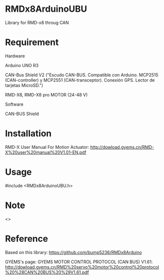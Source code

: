 # RMDx8ArduinoUBU
Library for RMD-x8 throug CAN

# Requirement
Hardware

Arduino UNO R3

CAN-Bus Shield V2 ("Escudo CAN-BUS. Compatible con Arduino. MCP2515 (CAN-controller) y MCP2551 (CAN-transceptor). Conexión GPS. Lector de tarjetas MicroSD.")

RMD-X8, RMD-X8 pro MOTOR (24-48 V)

Software

CAN-BUS Shield

# Installation
RMD-X User Manual For Motion Actuator: http://dowload.gyems.cn/RMD-X%20user%20manual%20V1.01-EN.pdf

# Usage
#include <RMDx8ArduinoUBU.h>

# Note
<<Errores>>
  
# Reference
Based on this library: 
https://github.com/bump5236/RMDx8Arduino

GYEMS's page:
GYEMS MOTOR CONTROL PROTOCOL (CAN BUS) V1.61: http://dowload.gyems.cn/RMD%20servo%20motor%20control%20protocol%20%28CAN%20BUS%20%29V1.61.pdf
